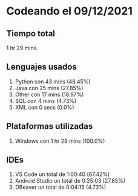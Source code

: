 # Codeando el 09/12/2021

## Tiempo total
1 hr 29 mins.

## Lenguajes usados
1. Python con 43 mins (48.45%)
1. Java con 25 mins (27.85%)
1. Other con 17 mins (18.97%)
1. SQL con 4 mins (4.73%)
1. XML con 0 secs (0.0%)

## Plataformas utilizadas
1. Windows con 1 hr 29 mins (100.0%)

## IDEs
1. VS Code un total de 1:00:40 (67.42%)
1. Android Studio un total de 0:25:03 (27.85%)
1. DBeaver un total de 0:04:15 (4.73%)
